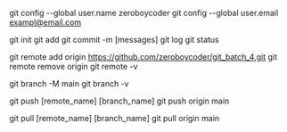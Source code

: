 git config --global user.name zeroboycoder
git config --global user.email exampl@email.com

git init
git add
git commit -m [messages]
git log
git status

git remote add origin https://github.com/zeroboycoder/git_batch_4.git
git remote remove origin
git remote -v

git branch -M main
git branch -v

git push [remote_name] [branch_name]
git push origin main

git pull [remote_name] [branch_name]
git pull origin main
